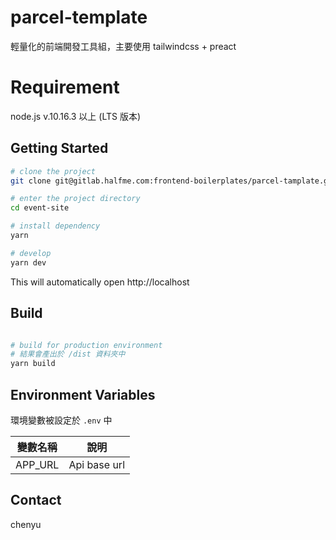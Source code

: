 # parcel-template

輕量化的前端開發工具組，主要使用 tailwindcss + preact

# Requirement

node.js v.10.16.3 以上 (LTS 版本)

## Getting Started

```bash
# clone the project
git clone git@gitlab.halfme.com:frontend-boilerplates/parcel-tamplate.git

# enter the project directory
cd event-site

# install dependency
yarn

# develop
yarn dev
```

This will automatically open http://localhost

## Build

```bash

# build for production environment
# 結果會產出於 /dist 資料夾中
yarn build
```

## Environment Variables
環境變數被設定於 `.env` 中

| 變數名稱 | 說明         |
| -------- | ------------ |
| APP_URL  | Api base url |

## Contact

chenyu

